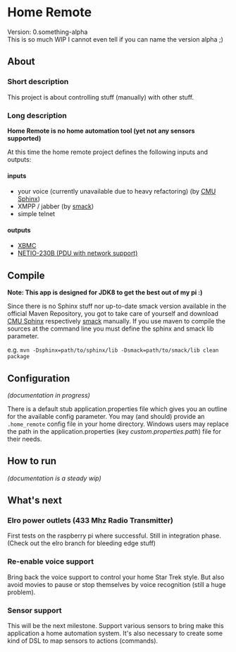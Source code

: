 # Home Remote
Version: 0.something-alpha  
This is so much WIP I cannot even tell if you can name the version alpha ;)

## About
### Short description
This project is about controlling stuff (manually) with other stuff.

### Long description
**Home Remote is no home automation tool (yet not any sensors supported)**

At this time the home remote project defines the following inputs and outputs:

#### inputs
- your voice (currently unavailable due to heavy refactoring) (by [CMU Sphinx][2])
- XMPP / jabber (by [smack][3])
- simple telnet

#### outputs
- [XBMC][1]
- [NETIO-230B (PDU with network support)][4]

## Compile
**Note: This app is designed for JDK8 to get the best out of my pi :)**

Since there is no Sphinx stuff nor up-to-date smack version available in the official Maven Repository, you got to take care of yourself and download [CMU Sphinx][2]
respectively [smack][3] manually.
If you use maven to compile the sources at the command line you must define the sphinx and smack lib parameter.

e.g. `mvn -Dsphinx=path/to/sphinx/lib -Dsmack=path/to/smack/lib clean package`


## Configuration
_(documentation in progress)_

There is a default stub application.properties file which gives you an outline for the available config parameter. You may (and should) provide an `.home_remote` config
file in your home directory. Windows users may replace the path in the application.properties (key _custom.properties.path_) file for their needs.

## How to run
_(documentation is a steady wip)_

## What's next
### Elro power outlets (433 Mhz Radio Transmitter)
First tests on the raspberry pi where successful. Still in integration phase. (Check out the elro branch for bleeding edge stuff)

### Re-enable voice support
Bring back the voice support to control your home Star Trek style. But also avoid movies to pause or stop themselves by voice recognition (still a huge problem).

### Sensor support
This will be the next milestone. Support various sensors to bring make this application a home automation system. It's also necessary to create some kind of DSL
 to map sensors to actions (commands).


[1]: http://xbmc.org/ "XBMC"
[2]: http://sourceforge.net/projects/cmusphinx/files/sphinx4/1.0%20beta6/ "sphinx at sourceforge"
[3]: http://www.igniterealtime.org/projects/smack "smack project site"
[4]: http://www.koukaam.se/showproduct.php?article_id=1502